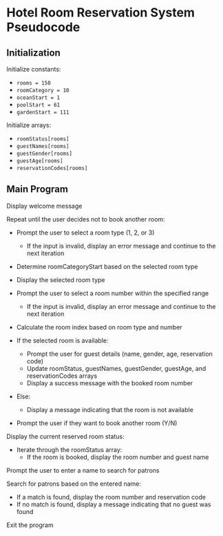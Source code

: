 # Hotel Room Reservation System Pseudocode

## Initialization

Initialize constants:

- `rooms = 150`
- `roomCategory = 10`
- `oceanStart = 1`
- `poolStart = 61`
- `gardenStart = 111`

Initialize arrays:

- `roomStatus[rooms]`
- `guestNames[rooms]`
- `guestGender[rooms]`
- `guestAge[rooms]`
- `reservationCodes[rooms]`

## Main Program

Display welcome message

Repeat until the user decides not to book another room:

- Prompt the user to select a room type (1, 2, or 3)

  - If the input is invalid, display an error message and continue to the next iteration

- Determine roomCategoryStart based on the selected room type

- Display the selected room type

- Prompt the user to select a room number within the specified range

  - If the input is invalid, display an error message and continue to the next iteration

- Calculate the room index based on room type and number

- If the selected room is available:
  - Prompt the user for guest details (name, gender, age, reservation code)
  - Update roomStatus, guestNames, guestGender, guestAge, and reservationCodes arrays
  - Display a success message with the booked room number
- Else:

  - Display a message indicating that the room is not available

- Prompt the user if they want to book another room (Y/N)

Display the current reserved room status:

- Iterate through the roomStatus array:
  - If the room is booked, display the room number and guest name

Prompt the user to enter a name to search for patrons

Search for patrons based on the entered name:

- If a match is found, display the room number and reservation code
- If no match is found, display a message indicating that no guest was found

Exit the program
